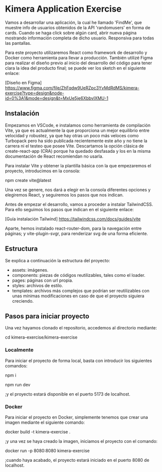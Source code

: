 # Kimera Application Exercise

Vamos a desarrollar una aplicación, la cual he llamado 'FindMe', que muestre info de usuarios obtenidos de la API 'randomusers' en forma de cards. Cuando se haga click sobre algún card, abrir nueva página mostrando información completa de dicho usuario. Responsiva para todas las pantallas.

Para este proyecto utilizaremos React como framework de desarrollo y Docker como herramienta para llevar a producción. También utilizé Figma para realizar el diseño previo al inicio del desarrollo del código para tener clara la idea del producto final; se puede ver los sketch en el siguiente enlace:

[Diseño en Figma] https://www.figma.com/file/ZhFqdw9UeRZpc3YvMdRdMS/kimera-exercise?type=design&node-id=0%3A1&mode=design&t=MxUe5je6XbbvlXMU-1

## Instalación

Empezamos en VSCode, e instalamos como herramienta de compilación Vite, ya que es actualmente la que proporciona un mejor equilibrio entre velocidad y robustez, ya que hay otras un poco más veloces como Turbopack pero ha sido publicada recientemente este año y no tiene la carrera ni el testeo que posee Vite. Descartamos la opción clásica de create-react-app (CRA) porque ha quedado desfasada y los en la misma documentación de React recomiendan no usarla.

Para instalar Vite y obtener la plantilla básica con la que empezaremos el proyecto, introducimos en la consola:

npm create vite@latest

Una vez se genere, nos dará a elegir en la consola diferentes opciones y elegiremos React, y seguiremos los pasos que nos indican.

Antes de empezar el desarrollo, vamos a proceder a instalar TailwindCSS. Para ello seguimos los pasos que indican en el siguiente enlace:

[Guía instalación Tailwind] https://tailwindcss.com/docs/guides/vite

Aparte, hemos instalado react-router-dom, para la navegación entre páginas; y vite-plugin-svgr, para renderizar svg de una forma eficiente.

## Estructura

Se explica a continuación la estructura del proyecto:
  - assets: imágenes.
  - components: piezas de códigos reutilizables, tales como el loader.
  - pages: páginas con url propia.
  - styles: archivos de estilo.
  - templates: archivos más complejos que podrían ser reutilizables con unas mínimas modificaciones en caso de que el proyecto siguiera creciendo.


## Pasos para iniciar proyecto

Una vez hayamos clonado el repositorio, accedemos al directorio mediante:

cd kimera-exercise/kimera-exercise

 ### Localmente

 Para iniciar el proyecto de forma local, basta con introducir los siguientes comandos:

 npm i 

 npm run dev 

 ;y el proyecto estará disponible en el puerto 5173 de localhost.

 ### Docker

Para iniciar el proyecto en Docker, simplemente tenemos que crear una imagen mediante el siguiente comando:

docker build -t kimera-exercise .

;y una vez se haya creado la imagen, iniciamos el proyecto con el comando:

docker run -p 8080:8080 kimera-exercise

;cuando haya acabado, el proyecto estará iniciado en el puerto 8080 de localhost.
 






